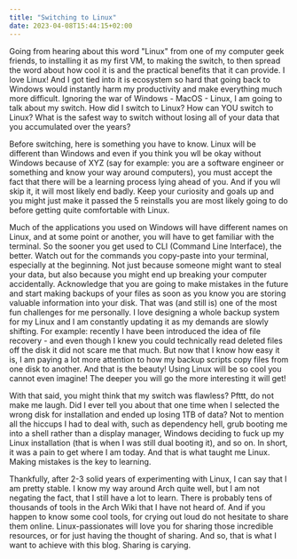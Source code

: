 ```yaml
---
title: "Switching to Linux"
date: 2023-04-08T15:44:15+02:00
---
```


Going from hearing about this word "Linux" from one of my computer geek
friends, to installing it as my first VM, to making the switch, to then spread
the word about how cool it is and the practical benefits that it can provide. I
love Linux! And I got tied into it is ecosystem so hard that going back to
Windows would instantly harm my productivity and make everything much more
difficult. Ignoring the war of Windows - MacOS - Linux, I am going to talk about
my switch. How did I switch to Linux? How can YOU switch to Linux? What is the
safest way to switch without losing all of your data that you accumulated over
the years?

Before switching, here is something you have to know. Linux will be different
than Windows and even if you think you wll be okay without Windows because of
XYZ (say for example: you are a software engineer or something and know your
way around computers), you must accept the fact that there will be a learning
process lying ahead of you. And if you wll skip it, it will most likely end
badly. Keep your curiosity and goals up and you might just make it passed the 5
reinstalls you are most likely going to do before getting quite comfortable with
Linux. 

Much of the applications you used on Windows will have different names on
Linux, and at some point or another, you will have to get familiar with the
terminal. So the sooner you get used to CLI (Command Line Interface), the
better. Watch out for the commands you copy-paste into your terminal,
especially at the beginning. Not just because someone might want to steal your
data, but also because you might end up breaking your computer accidentally.
Acknowledge that you are going to make mistakes in the future and start making
backups of your files as soon as you know you are storing valuable information
into your disk. That was (and still is) one of the most fun challenges for me
personally. I love designing a whole backup system for my Linux and I am
constantly updating it as my demands are slowly shifting. For example: recently
I have been introduced the idea of file recovery - and even though I knew you
could technically read deleted files off the disk it did not scare me that much.
But now that I know how easy it is, I am paying a lot more attention to how my
backup scripts copy files from one disk to another. And that is the beauty!
Using Linux will be so cool you cannot even imagine! The deeper you will go the
more interesting it will get!

With that said, you might think that my switch was flawless? Pfttt, do not make
me laugh. Did I ever tell you about that one time when I selected the wrong
disk for installation and ended up losing 1TB of data? Not to mention all the
hiccups I had to deal with, such as dependency hell, grub booting me into a
shell rather than a display manager, Windows deciding to fuck up my Linux
installation (that is when I was still dual booting it), and so on. In short,
it was a pain to get where I am today. And that is what taught me Linux. Making
mistakes is the key to learning.

Thankfully, after 2-3 solid years of experimenting with Linux, I can say that
I am pretty stable. I know my way around Arch quite well, but I am not negating
the fact, that I still have a lot to learn. There is probably tens of thousands
of tools in the Arch Wiki that I have not heard of. And if you happen to know
some cool tools, for crying out loud do not hesitate to share them online.
Linux-passionates will love you for sharing those incredible resources, or for
just having the thought of sharing. And so, that is what I want to achieve with
this blog. Sharing is carying.
